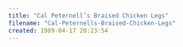 ```yaml
---
title: "Cal Peternell’s Braised Chicken Legs"
filename: "Cal-Peternells-Braised-Chicken-Legs"
created: 1989-04-17 20:23:54
---
```

